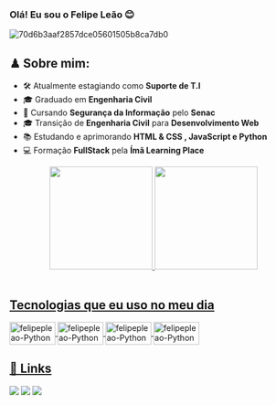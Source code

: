 ### Olá! Eu sou o Felipe Leão 😊
![70d6b3aaf2857dce05601505b8ca7db0](https://user-images.githubusercontent.com/87910555/171012829-8f65c8af-9971-4d7a-a59b-f37bcc7ff0ef.jpg)
## ♟ Sobre mim:

- 🛠  Atualmente estagiando como <b>Suporte de T.I</b>
- 🎓 Graduado em <b>Engenharia Civil</b>
- 📕 Cursando <b>Segurança da Informação</b> pelo <b>Senac</b>
- 🎓 Transição de <b>Engenharia Civil</b> para <b>Desenvolvimento Web</b>
- 📚 Estudando e aprimorando <b>HTML & CSS , JavaScript e Python</b>
- 💻 Formação <b>FullStack</b> pela <b>Ímã Learning Place</b> 
  

<div align="center">
  <a href="https://github.com/felipepleao">
  <img height="180em" src="https://github-readme-stats.vercel.app/api?username=felipepleao&show_icons=true&theme=tokyonight&include_all_commits=true&count_private=true"/>
  <img height="180em" src="https://github-readme-stats.vercel.app/api/top-langs/?username=felipepleao&layout=compact&langs_count=7&theme=tokyonight"/>
</div>
<div style="display: inline_block"><br>

## Tecnologias que eu uso no meu dia  
  
  <img align="center" alt="felipepleao-Python" height="40" width="80" src="https://cdn.jsdelivr.net/gh/devicons/devicon/icons/html5/html5-original.svg">
  <img align="center" alt="felipepleao-Python" height="40" width="80" src="https://cdn.jsdelivr.net/gh/devicons/devicon/icons/css3/css3-original.svg">
  <img align="center" alt="felipepleao-Python" height="40" width="80" src="https://cdn.jsdelivr.net/gh/devicons/devicon/icons/javascript/javascript-original.svg">
  <img align="center" alt="felipepleao-Python" height="40" width="80" src="https://cdn.jsdelivr.net/gh/devicons/devicon/icons/python/python-original.svg">
  
</div>
  
  ##
  
## 🔗 Links
 
<div> 
    <a href="https://instagram.com/fp.leao" target="_blank"><img src="https://img.shields.io/badge/-Instagram-%23E4405F?style=for-the-badge&logo=instagram&logoColor=white" target="_blank"></a>
    <a href="https://www.linkedin.com/in/felipe-le%C3%A3o-20b22421b" target="_blank"><img src="https://img.shields.io/badge/-LinkedIn-%230077B5?style=for-the-badge&logo=linkedin&logoColor=white" target="_blank"></a> 
 <a href = "mailto:felipeleao.ti@gmail.com"><img src="https://img.shields.io/badge/-Gmail-%23333?style=for-the-badge&logo=gmail&logoColor=white" target="_blank"></a>

  
 
</div>
  
  

<!--
**cr4wz/cr4wz** is a ✨ _special_ ✨ repository because its `README.md` (this file) appears on your GitHub profile.

Here are some ideas to get you started:

- 🔭 I’m currently working on ...
- 🌱 I’m currently learning ...
- 👯 I’m looking to collaborate on ...
- 🤔 I’m looking for help with ...
- 💬 Ask me about ...
- 📫 How to reach me: ...
- 😄 Pronouns: ...
- ⚡ Fun fact: ...
-->
